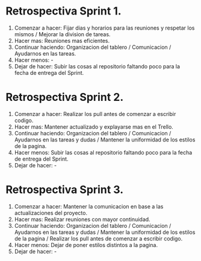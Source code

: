 # Retrospectiva Sprint 1.
1. Comenzar a hacer: Fijar dias y horarios para las reuniones y respetar los mismos / Mejorar la division de tareas.
2. Hacer mas: Reuniones mas eficientes.
3. Continuar haciendo: Organizacion del tablero / Comunicacion / Ayudarnos en las tareas.
4. Hacer menos: -
5. Dejar de hacer: Subir las cosas al repositorio faltando poco para la fecha de entrega del Sprint.

# Retrospectiva Sprint 2.
1. Comenzar a hacer: Realizar los pull antes de comenzar a escribir codigo.
2. Hacer mas: Mantener actualizado y explayarse mas en el Trello.
3. Continuar haciendo: Organizacion del tablero / Comunicacion / Ayudarnos en las tareas y dudas / Mantener la uniformidad de los estilos de la pagina.
4. Hacer menos: Subir las cosas al repositorio faltando poco para la fecha de entrega del Sprint.
5. Dejar de hacer: -

# Retrospectiva Sprint 3.
1. Comenzar a hacer: Mantener la comunicacion en base a las actualizaciones del proyecto.
2. Hacer mas: Realizar reuniones con mayor continuidad.
3. Continuar haciendo: Organizacion del tablero / Comunicacion / Ayudarnos en las tareas y dudas / Mantener la uniformidad de los estilos de la pagina / Realizar los pull antes de comenzar a escribir codigo.
4. Hacer menos: Dejar de poner estilos distintos a la pagina.
5. Dejar de hacer: -
